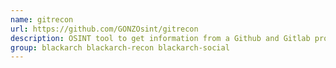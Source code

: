 ```yaml
---
name: gitrecon
url: https://github.com/GONZOsint/gitrecon
description: OSINT tool to get information from a Github and Gitlab profile and find user's email addresses leaked on commits.
group: blackarch blackarch-recon blackarch-social
---
```

